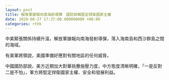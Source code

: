 ```yaml
---
layout: post
title: 解放軍據報向南海射導彈　國防部稱堅定捍衛國家主權
date: 2020-08-27 17:37:08.000000000 +08:00
categories: rthk
---
```


中美緊張關係持續升溫，解放軍據報向南海發射導彈，落入海南島和西沙群島之間的海域。

有美軍將領說，美國準備好應對有關地區的任何威脅。

中國國防部說，美方近期加大對華挑釁施壓力度，中方態度清晰明確，「一是反對二是不怕」，軍方將堅定捍衛國家主權、安全和發展利益。
